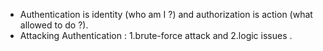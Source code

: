 - Authentication is identity (who am I ?) and authorization is action  (what allowed to do ?).
- Attacking Authentication : 1.brute-force attack and 2.logic issues .
